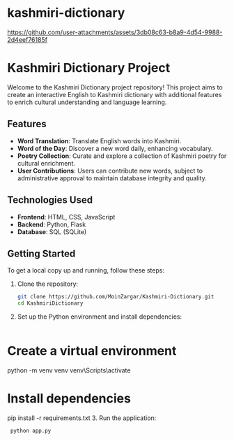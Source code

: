 # kashmiri-dictionary
https://github.com/user-attachments/assets/3db08c63-b8a9-4d54-9988-2d4eef76185f

# Kashmiri Dictionary Project

Welcome to the Kashmiri Dictionary project repository! This project aims to create an interactive English to Kashmiri dictionary with additional features to enrich cultural understanding and language learning.

## Features

- **Word Translation**: Translate English words into Kashmiri.
- **Word of the Day**: Discover a new word daily, enhancing vocabulary.
- **Poetry Collection**: Curate and explore a collection of Kashmiri poetry for cultural enrichment.
- **User Contributions**: Users can contribute new words, subject to administrative approval to maintain database integrity and quality.

## Technologies Used

- **Frontend**: HTML, CSS, JavaScript
- **Backend**: Python, Flask
- **Database**: SQL (SQLite)

## Getting Started

To get a local copy up and running, follow these steps:

1. Clone the repository:
   ```bash
   git clone https://github.com/MoinZargar/Kashmiri-Dictionary.git
   cd KashmiriDictionary
2. Set up the Python environment and install dependencies:
    ```bash
  # Create a virtual environment 
  python -m venv venv
  venv\Scripts\activate

  # Install dependencies
  pip install -r requirements.txt
3. Run the application:
  ```bash
   python app.py


